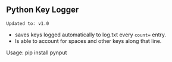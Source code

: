 ## Python Key Logger
`Updated to: v1.0` 


* saves keys logged automatically to log.txt every `count=` entry.
* Is able to account for spaces and other keys along that line. 

Usage: pip install pynput



